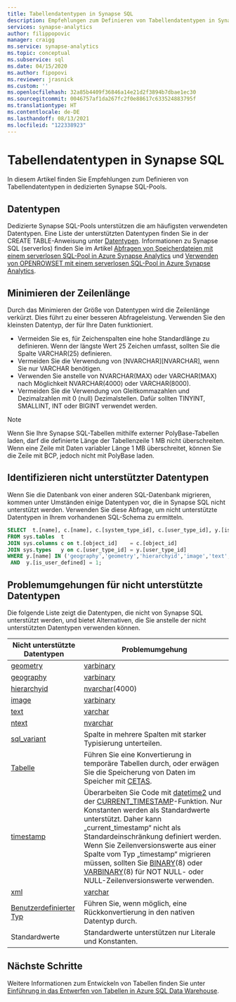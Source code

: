 ```yaml
---
title: Tabellendatentypen in Synapse SQL
description: Empfehlungen zum Definieren von Tabellendatentypen in Synapse SQL
services: synapse-analytics
author: filippopovic
manager: craigg
ms.service: synapse-analytics
ms.topic: conceptual
ms.subservice: sql
ms.date: 04/15/2020
ms.author: fipopovi
ms.reviewer: jrasnick
ms.custom: ''
ms.openlocfilehash: 32a85b4409f36846a14e21d2f3894b7dbae1ec30
ms.sourcegitcommit: 0046757af1da267fc2f0e88617c633524883795f
ms.translationtype: HT
ms.contentlocale: de-DE
ms.lasthandoff: 08/13/2021
ms.locfileid: "122338923"
---
```

# <a name="table-data-types-in-synapse-sql"></a>Tabellendatentypen in Synapse SQL

In diesem Artikel finden Sie Empfehlungen zum Definieren von Tabellendatentypen in dedizierten Synapse SQL-Pools. 

## <a name="data-types"></a>Datentypen

Dedizierte Synapse SQL-Pools unterstützen die am häufigsten verwendeten Datentypen. Eine Liste der unterstützten Datentypen finden Sie in der CREATE TABLE-Anweisung unter [Datentypen](/sql/t-sql/statements/create-table-azure-sql-data-warehouse#DataTypes&preserve-view=true). Informationen zu Synapse SQL (serverlos) finden Sie im Artikel [Abfragen von Speicherdateien mit einem serverlosen SQL-Pool in Azure Synapse Analytics](./query-data-storage.md) und [Verwenden von OPENROWSET mit einem serverlosen SQL-Pool in Azure Synapse Analytics](./develop-openrowset.md).

## <a name="minimize-row-length"></a>Minimieren der Zeilenlänge

Durch das Minimieren der Größe von Datentypen wird die Zeilenlänge verkürzt. Dies führt zu einer besseren Abfrageleistung. Verwenden Sie den kleinsten Datentyp, der für Ihre Daten funktioniert.

- Vermeiden Sie es, für Zeichenspalten eine hohe Standardlänge zu definieren. Wenn der längste Wert 25 Zeichen umfasst, sollten Sie die Spalte VARCHAR(25) definieren.
- Vermeiden Sie die Verwendung von [NVARCHAR][NVARCHAR], wenn Sie nur VARCHAR benötigen.
- Verwenden Sie anstelle von NVARCHAR(MAX) oder VARCHAR(MAX) nach Möglichkeit NVARCHAR(4000) oder VARCHAR(8000).
- Vermeiden Sie die Verwendung von Gleitkommazahlen und Dezimalzahlen mit 0 (null) Dezimalstellen.  Dafür sollten TINYINT, SMALLINT, INT oder BIGINT verwendet werden.

> [!NOTE]
> Wenn Sie Ihre Synapse SQL-Tabellen mithilfe externer PolyBase-Tabellen laden, darf die definierte Länge der Tabellenzeile 1 MB nicht überschreiten. Wenn eine Zeile mit Daten variabler Länge 1 MB überschreitet, können Sie die Zeile mit BCP, jedoch nicht mit PolyBase laden.

## <a name="identify-unsupported-data-types"></a>Identifizieren nicht unterstützter Datentypen

Wenn Sie die Datenbank von einer anderen SQL-Datenbank migrieren, kommen unter Umständen einige Datentypen vor, die in Synapse SQL nicht unterstützt werden. Verwenden Sie diese Abfrage, um nicht unterstützte Datentypen in Ihrem vorhandenen SQL-Schema zu ermitteln.

```sql
SELECT  t.[name], c.[name], c.[system_type_id], c.[user_type_id], y.[is_user_defined], y.[name]
FROM sys.tables  t
JOIN sys.columns c on t.[object_id]    = c.[object_id]
JOIN sys.types   y on c.[user_type_id] = y.[user_type_id]
WHERE y.[name] IN ('geography','geometry','hierarchyid','image','text','ntext','sql_variant','xml')
 AND  y.[is_user_defined] = 1;
```

## <a name="workarounds-for-unsupported-data-types"></a><a name="unsupported-data-types"></a>Problemumgehungen für nicht unterstützte Datentypen

Die folgende Liste zeigt die Datentypen, die nicht von Synapse SQL unterstützt werden, und bietet Alternativen, die Sie anstelle der nicht unterstützten Datentypen verwenden können.

| Nicht unterstützte Datentypen | Problemumgehung |
| --- | --- |
| [geometry](/sql/t-sql/spatial-geometry/spatial-types-geometry-transact-sql?view=azure-sqldw-latest&preserve-view=true&preserve-view=true) |[varbinary](/sql/t-sql/data-types/binary-and-varbinary-transact-sql?view=azure-sqldw-latest&preserve-view=true) |
| [geography](/sql/t-sql/spatial-geography/spatial-types-geography) |[varbinary](/sql/t-sql/data-types/binary-and-varbinary-transact-sql?view=azure-sqldw-latest&preserve-view=true) |
| [hierarchyid](/sql/t-sql/data-types/hierarchyid-data-type-method-reference) |[nvarchar](/sql/t-sql/data-types/nchar-and-nvarchar-transact-sql?view=azure-sqldw-latest&preserve-view=true)(4000) |
| [image](/sql/t-sql/data-types/ntext-text-and-image-transact-sql?view=azure-sqldw-latest&preserve-view=true) |[varbinary](/sql/t-sql/data-types/binary-and-varbinary-transact-sql?view=azure-sqldw-latest&preserve-view=true) |
| [text](/sql/t-sql/data-types/ntext-text-and-image-transact-sql?view=azure-sqldw-latest&preserve-view=true) |[varchar](/sql/t-sql/data-types/char-and-varchar-transact-sql?view=azure-sqldw-latest&preserve-view=true) |
| [ntext](/sql/t-sql/data-types/ntext-text-and-image-transact-sql?view=azure-sqldw-latest&preserve-view=true) |[nvarchar](/sql/t-sql/data-types/nchar-and-nvarchar-transact-sql?view=azure-sqldw-latest&preserve-view=true) |
| [sql_variant](/sql/t-sql/data-types/sql-variant-transact-sql?view=azure-sqldw-latest&preserve-view=true) |Spalte in mehrere Spalten mit starker Typisierung unterteilen. |
| [Tabelle](/sql/t-sql/data-types/table-transact-sql?view=azure-sqldw-latest&preserve-view=true) |Führen Sie eine Konvertierung in temporäre Tabellen durch, oder erwägen Sie die Speicherung von Daten im Speicher mit [CETAS](../sql/develop-tables-cetas.md). |
| [timestamp](/sql/t-sql/data-types/date-and-time-types) |Überarbeiten Sie Code mit [datetime2](/sql/t-sql/data-types/datetime2-transact-sql?view=azure-sqldw-latest&preserve-view=true) und der [CURRENT_TIMESTAMP](/sql/t-sql/functions/current-timestamp-transact-sql?view=azure-sqldw-latest&preserve-view=true)-Funktion. Nur Konstanten werden als Standardwerte unterstützt. Daher kann „current_timestamp“ nicht als Standardeinschränkung definiert werden. Wenn Sie Zeilenversionswerte aus einer Spalte vom Typ „timestamp“ migrieren müssen, sollten Sie [BINARY](/sql/t-sql/data-types/binary-and-varbinary-transact-sql?view=azure-sqldw-latest&preserve-view=true)(8) oder [VARBINARY](/sql/t-sql/data-types/binary-and-varbinary-transact-sql?view=azure-sqldw-latest&preserve-view=true)(8) für NOT NULL- oder NULL-Zeilenversionswerte verwenden. |
| [xml](/sql/t-sql/xml/xml-transact-sql?view=azure-sqldw-latest&preserve-view=true) |[varchar](/sql/t-sql/data-types/char-and-varchar-transact-sql?view=azure-sqldw-latest&preserve-view=true) |
| [Benutzerdefinierter Typ](/sql/relational-databases/native-client/features/using-user-defined-types) |Führen Sie, wenn möglich, eine Rückkonvertierung in den nativen Datentyp durch. |
| Standardwerte | Standardwerte unterstützen nur Literale und Konstanten. |

## <a name="next-steps"></a>Nächste Schritte

Weitere Informationen zum Entwickeln von Tabellen finden Sie unter [Einführung in das Entwerfen von Tabellen in Azure SQL Data Warehouse](develop-overview.md).
